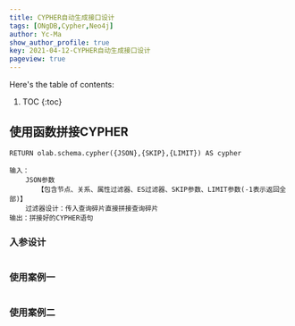 ```yaml
---
title: CYPHER自动生成接口设计
tags: [ONgDB,Cypher,Neo4j]
author: Yc-Ma
show_author_profile: true
key: 2021-04-12-CYPHER自动生成接口设计
pageview: true
---
```


Here's the table of contents:
1. TOC
{:toc}

## 使用函数拼接CYPHER
```
RETURN olab.schema.cypher({JSON},{SKIP},{LIMIT}) AS cypher
```
```
输入：
    JSON参数
       【包含节点、关系、属性过滤器、ES过滤器、SKIP参数、LIMIT参数(-1表示返回全部)】
    过滤器设计：传入查询碎片直接拼接查询碎片
输出：拼接好的CYPHER语句
```

### 入参设计
```
```

### 使用案例一
```
```

### 使用案例二
```
```

